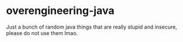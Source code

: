 # overengineering-java
Just a bunch of random java things that are really stupid and insecure, please do not use them lmao.

